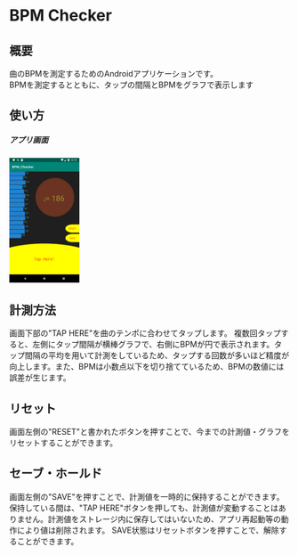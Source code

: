 # BPM Checker  
## 概要  
曲のBPMを測定するためのAndroidアプリケーションです。  
BPMを測定するとともに、タップの間隔とBPMをグラフで表示します  
  
## 使い方  
##### アプリ画面 
<img src="https://github.com/pikohan-suzuki/BPM_Checker/blob/images/Screenshot_1557749945.png" width="25%"> 

## 計測方法  
画面下部の"TAP HERE"を曲のテンポに合わせてタップします。 
複数回タップすると、左側にタップ間隔が横棒グラフで、右側にBPMが円で表示されます。タップ間隔の平均を用いて計測をしているため、タップする回数が多いほど精度が向上します。また、BPMは小数点以下を切り捨てているため、BPMの数値には誤差が生じます。    
## リセット  
画面左側の"RESET"と書かれたボタンを押すことで、今までの計測値・グラフをリセットすることができます。   
## セーブ・ホールド  
画面左側の"SAVE"を押すことで、計測値を一時的に保持することができます。保持している間は、"TAP HERE"ボタンを押しても、計測値が変動することはありません。計測値をストレージ内に保存してはいないため、アプリ再起動等の動作により値は削除されます。 
SAVE状態はリセットボタンを押すことで、解除することができます。


